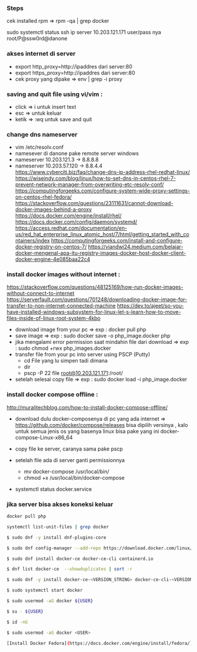 ### Steps
cek installed rpm => rpm -qa | grep docker

sudo systemctl status ssh
ip server 10.203.121.171
user/pass nya 
root/P@ssw0rd@danone

### akses internet di server
- export http_proxy=http://ipaddres dari server:80
- export https_proxy=http://ipaddres dari server:80
- cek proxy yang dipake => env | grep -i proxy

### saving and quit file using vi/vim :
- click => i untuk insert text
- esc => untuk keluar 
- ketik => :wq untuk save and quit


### change dns nameserver
- vim /etc/resolv.conf
- namesever di danone pake remote server windows
- nameserver 10.203.121.3 -> 8.8.8.8
- nameserver 10.203.57.120 -> 8.8.4.4
https://www.cyberciti.biz/faq/change-dns-ip-address-rhel-redhat-linux/
https://wiseindy.com/blog/linux/how-to-set-dns-in-centos-rhel-7-prevent-network-manager-from-overwriting-etc-resolv-conf/
https://computingforgeeks.com/configure-system-wide-proxy-settings-on-centos-rhel-fedora/
https://stackoverflow.com/questions/23111631/cannot-download-docker-images-behind-a-proxy
https://docs.docker.com/engine/install/rhel/
https://docs.docker.com/config/daemon/systemd/
https://access.redhat.com/documentation/en-us/red_hat_enterprise_linux_atomic_host/7/html/getting_started_with_containers/index
https://computingforgeeks.com/install-and-configure-docker-registry-on-centos-7/
https://viandwi24.medium.com/belajar-docker-mengenal-apa-itu-registry-images-docker-host-docker-client-docker-engine-4e085baa22c4


### install docker images without internet :
https://stackoverflow.com/questions/48125169/how-run-docker-images-without-connect-to-internet
https://serverfault.com/questions/701248/downloading-docker-image-for-transfer-to-non-internet-connected-machine
https://dev.to/ajeet/so-you-have-installed-windows-subsystem-for-linux-let-s-learn-how-to-move-files-inside-of-linux-root-system-4kbo

- download image from your pc => exp : docker pull php
- save image => exp : sudo docker save -o php_image.docker php
- jika mengalami error permission saat mindahin file dari download => exp : sudo chmod +rwx php_images.docker
- transfer file from your pc into server using PSCP (Putty) 
    - cd File yang lu simpen tadi dimana
    - dir
    - pscp -P 22 file root@10.203.121.171:/root/
- setelah selesai copy file => exp : sudo docker load -i php_image.docker

### install docker compose offline :
http://muralitechblog.com/how-to-install-docker-compose-offline/

- download dulu docker-composenya di pc yang ada internet
    => https://github.com/docker/compose/releases bisa dipilih versinya , kalo untuk semua jenis os yang basenya linux bisa pake yang ini
        docker-compose-Linux-x86_64

- copy file ke server, caranya sama pake pscp

- setelah file ada di server ganti permissionnya 
    - mv docker-compose /usr/local/bin/
    - chmod +x /usr/local/bin/docker-compose

- systemctl status docker.service


### jika server bisa akses koneksi keluar
```sh
docker pull php

systemctl list-unit-files | grep docker

$ sudo dnf -y install dnf-plugins-core

$ sudo dnf config-manager --add-repo https://download.docker.com/linux/fedora/docker-ce.repo

$ sudo dnf install docker-ce docker-ce-cli containerd.io

$ dnf list docker-ce  --showduplicates | sort -r

$ sudo dnf -y install docker-ce-<VERSION_STRING> docker-ce-cli-<VERSION_STRING> containerd.io

$ sudo systemctl start docker

$ sudo usermod -aG docker ${USER}

$ su - ${USER}

$ id -nG

$ sudo usermod -aG docker <USER>

[Install Docker Fedora](https://docs.docker.com/engine/install/fedora/) 
```
